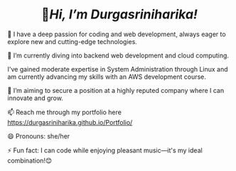 <h1><center>👋<i>Hi, I’m Durgasriniharika!</i></center></h1>

👀 I have a deep passion for coding and web development, always eager to explore new and cutting-edge technologies.

🌱 I’m currently diving into backend web development and cloud computing.

I've gained moderate expertise in System Administration through Linux and am currently advancing my skills with an AWS development course.

🎯 I’m aiming to secure a position at a highly reputed company where I can innovate and grow.

📫 Reach me through my portfolio here https://durgasriniharika.github.io/Portfolio/

😄 Pronouns: she/her

⚡ Fun fact: I can code while enjoying pleasant music—it's my ideal combination!😊



<!---
Durgasriniharika/Durgasriniharika is a ✨ special ✨ repository because its `README.md` (this file) appears on your GitHub profile.
You can click the Preview link to take a look at your changes.
--->
